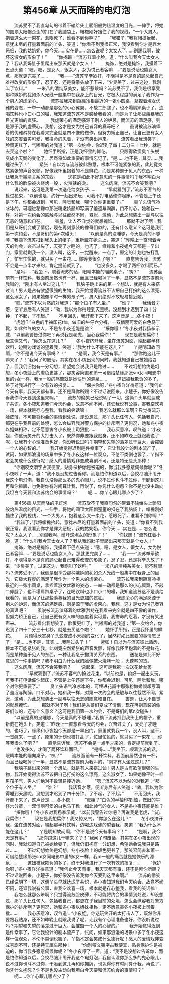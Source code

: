 # 　　第456章 从天而降的电灯泡
　　流苏受不了我直勾勾的带着不输给头上骄阳般灼热温度的目光，一伸手，将她的圆顶太阳帽歪歪的扣在了我脑袋上，帽檐刚好挡住了我的视线，“一个大男人，抱着这么大一束花，惹眼死了，谁看不到你啊？”
　　“我错了，”我将帽檐抬起，意犹未尽的打量着面前的丫头，笑道：“你看不到我很正常，我没看到你才是罪大恶极，我的姑奶奶，你今天……实在是……怎么说呢？太女人了……别踢我啊，破坏这淑女的形象了！”
　　“你找踢！”流苏红着小脸，道：“什么叫我今天太女人了？我从我妈肚子里爬出来那天就是个女人！”
　　掩饰，绝对是掩饰，我摸着下巴点头道：“嗯，嗯，是女人，很女人，女为悦己者容嘛……”要是说话也能女人点，那就更完美了……
　　“我——”流苏举拳欲打，不晓得是不是真的顾忌起自己难得改变的形象了，忍了忍，还是将拳头放了下来，“少臭美了，过来这边，我刚叫了饮料。”
　　一米八的清纯系美女，能不惹眼吗？流苏受不了，我倒是很享受那种嫉妒的犹如杀人光线一般集中在我身上的目光，它极大程度的满足了我作为一个男人的虚荣心。
　　流苏拉我来到距离冷柜最近的一张小圆桌，拿捏着淑女优雅的姿态，一举一动都是那么的小心翼翼，不敲二郎腿了，也不塌肩趴桌子了，连喝饮料也小口小口的嘬，我知道流苏这不是装给我看的，而是为了让那些羡慕我的目光更加的疯狂。
　　我虚荣心的满足感源于别人的妒忌，而流苏的满足感，则是源于我的虚荣心，我想，这才是女为悦己者容的真谛吧？
　　虽说被流苏演绎着的优雅矜持在我看来完全就是四不像的做作，但努力矫正自己，让自己更有女人味的态度着实可爱，我拼命的忍着，才没有笑出声来。
　　流苏看出我想笑了，脸蛋更红了，气嘟嘟的对我道：“第一次约会，你迟到了四十二分三十七秒，就是去买这个啦？”
　　她纤手所指，正是我怀里的鲜花。
　　只顾得欣赏臭丫头蜕变成小天鹅的变化了，居然将如此重要的事情忘记了，“是……也不是，其实……我睡过头了！”
　　紧张！自以为与流苏彼此熟悉，根本不可能紧张的我，此刻竟突然紧张的声音发颤，好像我怀里抱着的不是鲜花，而是某种羞于见人的东西，一种让我急于撇清关系的东西。
　　送花是如此不好意思的一件事情吗？我不明白为什么我的脸像被火烧烤一般 ，火辣辣的烫。
　　这么肉麻，流苏不会笑我吧？
　　说起来，这可是我第一次送花给女孩子……
　　“早就猜到了，”流苏不客气的抢过花束，“以前也是，约好一起出来玩，可我不打电话催你起床，不管是上午还是下午，你都会迟到，可见，睡觉和我，哪个对你更重要了。”
　　臭丫头语气冷冰冰的，可埋进花瓣中那张粉嫩娇颜却写满了羞涩与陶醉，口不对心，她和我一样，对第一次约会的感触与以往截然不同，紧张，激动，为此总想装出一副与以往无恙的随意和自在。
　　害羞，让人不自觉的就想掩饰。
　　那就不对了啊！我们是从哥们变成了情侣，现在再刻意装的像哥们似的，还有什么意义？这可是我们第一次约会，不是哥们的第n次碰头！
　　“以前是真的没睡够，今天是真的不够睡，”我摘下流苏扣到我头上的帽子，重新戴在她头上，笑道：“昨晚上一直想着今天的约会，兴奋过头了，天亮了才睡的，也巧了，缘缘和小夜姐今天都是一早出门，家里就剩我一个，没人叫，这不，一觉醒来，一点了，原定的计划也被打乱了，忙里忙慌的，就只买了一束花……你等我很久了吧？”
　　直觉告诉我，流苏不会是一点半才来的，肯定提前就到了。
　　“也没多久，才喝了两杯饮料而已。”
　　“是吗……”我坐下，顺着流苏的话，眼睛本能的瞄向桌子，“咦？”
　　流苏面前有一杯饮料，我面前居然也有一杯，而且已经喝掉了一半，显然不是流苏提前为我叫的，“刚才有人坐过这儿？”
　　我脑子跳出来的第一个想法，就是有人来搭过讪！男人是占有欲望很强的生物，我开始觉得流苏不该把自己打扮的这么漂亮，这么淑女了，如果她像平时一样男孩子气，男人们绝对不敢轻易接近她。
　　“嗯，”流苏不以为然的对我道：“那个位子有人坐。”
　　“谁？”
　　我话音才落，便听身后有人笑道：“呦，我以为你得睡到天黑呢，没想到才迟到了四十分钟，了不起，了不起。”
　　不用回头，我汗都下来了，这声音是……冬小夜！
　　“虎姐？”白色的半袖印花t恤，做旧的牛仔六分裤，一双俏丽可爱的白色马丁靴，如此帅气的女人，不是冬小夜还能是谁？
　　“揍你哦！”冬小夜对我扬拳示威，“以前我警告过你吧？再说我是老虎，当心我扁你！”
　　现在是我想扁你！我又惊又气，“你怎么在这儿？”
　　冬小夜挤开我，坐在流苏对面，端起那半杯饮料，边喝边戏谑的望着我，笑道：“我为什么不能在这儿？”
　　丫是明知故问啊，“你不是说今天有事吗？！”
　　“是啊，我今天是有事。”
　　“那你跑这儿干嘛来了？！”我问了句废话，其实在冬小夜出现的同时，我就知道自己被她给耍了，但我仍旧抱有一分幻想，希望她会说我只是路过……
　　不过幻想始终是幻想，冬小夜脸上的虐色更甚了，那笑容简直和萧一可借给楚缘那张sm女同电影中里的s女一样，我m一般的痛苦就是她快乐的源泉……
　　这妞被我欺负的多了，终于对我进行了一次有效的报复……
　　“保护你呀，”冬小夜洋洋得意道：“我何止今天有事，我天天都有事，还不是拜你所赐？不过话说回来，小楚子，你好像没告诉我你今天要到这里来啊。”
　　流苏的偷笑已经说明了一切，这俩丫头早就达成了共识，冬小夜知道我们今天约会，故意不闻不问，还诓我说有公事，害我空欢喜一场，根本就是存心整我，看我的笑话嘛！
　　我怎么就那么笨啊？只觉得流苏脸皮薄，不可能将约会的事情到处说，却没想过，那丫头比任何人，包括我自己，都更在乎我目前的处境，怎么会纵容我对警方保护的排斥啊？更何况，她和冬小夜以姐妹相称，定不愿意害冬小夜被上司狠批……
　　我心灰意冷，叹气道：“小夜姐，你这玩笑开的太打击人了，既然你非要跟我贴身，还不如昨晚上就跟我说了呢，让我有个心理准备也好，你没听说过吗？期望和失望的落差过于巨大，会摧毁一个人的心智的。”
　　我开始觉得迟到是件幸事了，它让我设计的剧本流产了，试问，如果那浪漫的场景中多了冬小夜这样一位观众，不伦不类倒也罢了，丫指不定会笑成什么德行呢！感人的爱情戏非变成喜剧不可，还是特无厘头那种！
　　“你别咬文嚼字占我便宜，贴身保护你是被迫的，你当我多愿意伺候你呢？”冬小夜哼了一声，道：“我不是没想过告诉你，而是怕你知道以后，会绞尽脑汁甩开我这个电灯泡，我自认没你那么多的鬼心眼儿，说不过你也斗不过你，干脆到这儿再和你摊牌，也免得你有时间算计我，再说了，你凭什么抱怨？你不是也没主动向我坦白今天要和流苏约会的事情吗？”
　　呃……你丫心眼儿哪点少了？

　　第456章 从天而降的电灯泡
　　流苏受不了我直勾勾的带着不输给头上骄阳般灼热温度的目光，一伸手，将她的圆顶太阳帽歪歪的扣在了我脑袋上，帽檐刚好挡住了我的视线，“一个大男人，抱着这么大一束花，惹眼死了，谁看不到你啊？”
　　“我错了，”我将帽檐抬起，意犹未尽的打量着面前的丫头，笑道：“你看不到我很正常，我没看到你才是罪大恶极，我的姑奶奶，你今天……实在是……怎么说呢？太女人了……别踢我啊，破坏这淑女的形象了！”
　　“你找踢！”流苏红着小脸，道：“什么叫我今天太女人了？我从我妈肚子里爬出来那天就是个女人！”
　　掩饰，绝对是掩饰，我摸着下巴点头道：“嗯，嗯，是女人，很女人，女为悦己者容嘛……”要是说话也能女人点，那就更完美了……
　　“我——”流苏举拳欲打，不晓得是不是真的顾忌起自己难得改变的形象了，忍了忍，还是将拳头放了下来，“少臭美了，过来这边，我刚叫了饮料。”
　　一米八的清纯系美女，能不惹眼吗？流苏受不了，我倒是很享受那种嫉妒的犹如杀人光线一般集中在我身上的目光，它极大程度的满足了我作为一个男人的虚荣心。
　　流苏拉我来到距离冷柜最近的一张小圆桌，拿捏着淑女优雅的姿态，一举一动都是那么的小心翼翼，不敲二郎腿了，也不塌肩趴桌子了，连喝饮料也小口小口的嘬，我知道流苏这不是装给我看的，而是为了让那些羡慕我的目光更加的疯狂。
　　我虚荣心的满足感源于别人的妒忌，而流苏的满足感，则是源于我的虚荣心，我想，这才是女为悦己者容的真谛吧？
　　虽说被流苏演绎着的优雅矜持在我看来完全就是四不像的做作，但努力矫正自己，让自己更有女人味的态度着实可爱，我拼命的忍着，才没有笑出声来。
　　流苏看出我想笑了，脸蛋更红了，气嘟嘟的对我道：“第一次约会，你迟到了四十二分三十七秒，就是去买这个啦？”
　　她纤手所指，正是我怀里的鲜花。
　　只顾得欣赏臭丫头蜕变成小天鹅的变化了，居然将如此重要的事情忘记了，“是……也不是，其实……我睡过头了！”
　　紧张！自以为与流苏彼此熟悉，根本不可能紧张的我，此刻竟突然紧张的声音发颤，好像我怀里抱着的不是鲜花，而是某种羞于见人的东西，一种让我急于撇清关系的东西。
　　送花是如此不好意思的一件事情吗？我不明白为什么我的脸像被火烧烤一般 ，火辣辣的烫。
　　这么肉麻，流苏不会笑我吧？
　　说起来，这可是我第一次送花给女孩子……
　　“早就猜到了，”流苏不客气的抢过花束，“以前也是，约好一起出来玩，可我不打电话催你起床，不管是上午还是下午，你都会迟到，可见，睡觉和我，哪个对你更重要了。”
　　臭丫头语气冷冰冰的，可埋进花瓣中那张粉嫩娇颜却写满了羞涩与陶醉，口不对心，她和我一样，对第一次约会的感触与以往截然不同，紧张，激动，为此总想装出一副与以往无恙的随意和自在。
　　害羞，让人不自觉的就想掩饰。
　　那就不对了啊！我们是从哥们变成了情侣，现在再刻意装的像哥们似的，还有什么意义？这可是我们第一次约会，不是哥们的第n次碰头！
　　“以前是真的没睡够，今天是真的不够睡，”我摘下流苏扣到我头上的帽子，重新戴在她头上，笑道：“昨晚上一直想着今天的约会，兴奋过头了，天亮了才睡的，也巧了，缘缘和小夜姐今天都是一早出门，家里就剩我一个，没人叫，这不，一觉醒来，一点了，原定的计划也被打乱了，忙里忙慌的，就只买了一束花……你等我很久了吧？”
　　直觉告诉我，流苏不会是一点半才来的，肯定提前就到了。
　　“也没多久，才喝了两杯饮料而已。”
　　“是吗……”我坐下，顺着流苏的话，眼睛本能的瞄向桌子，“咦？”
　　流苏面前有一杯饮料，我面前居然也有一杯，而且已经喝掉了一半，显然不是流苏提前为我叫的，“刚才有人坐过这儿？”
　　我脑子跳出来的第一个想法，就是有人来搭过讪！男人是占有欲望很强的生物，我开始觉得流苏不该把自己打扮的这么漂亮，这么淑女了，如果她像平时一样男孩子气，男人们绝对不敢轻易接近她。
　　“嗯，”流苏不以为然的对我道：“那个位子有人坐。”
　　“谁？”
　　我话音才落，便听身后有人笑道：“呦，我以为你得睡到天黑呢，没想到才迟到了四十分钟，了不起，了不起。”
　　不用回头，我汗都下来了，这声音是……冬小夜！
　　“虎姐？”白色的半袖印花t恤，做旧的牛仔六分裤，一双俏丽可爱的白色马丁靴，如此帅气的女人，不是冬小夜还能是谁？
　　“揍你哦！”冬小夜对我扬拳示威，“以前我警告过你吧？再说我是老虎，当心我扁你！”
　　现在是我想扁你！我又惊又气，“你怎么在这儿？”
　　冬小夜挤开我，坐在流苏对面，端起那半杯饮料，边喝边戏谑的望着我，笑道：“我为什么不能在这儿？”
　　丫是明知故问啊，“你不是说今天有事吗？！”
　　“是啊，我今天是有事。”
　　“那你跑这儿干嘛来了？！”我问了句废话，其实在冬小夜出现的同时，我就知道自己被她给耍了，但我仍旧抱有一分幻想，希望她会说我只是路过……
　　不过幻想始终是幻想，冬小夜脸上的虐色更甚了，那笑容简直和萧一可借给楚缘那张sm女同电影中里的s女一样，我m一般的痛苦就是她快乐的源泉……
　　这妞被我欺负的多了，终于对我进行了一次有效的报复……
　　“保护你呀，”冬小夜洋洋得意道：“我何止今天有事，我天天都有事，还不是拜你所赐？不过话说回来，小楚子，你好像没告诉我你今天要到这里来啊。”
　　流苏的偷笑已经说明了一切，这俩丫头早就达成了共识，冬小夜知道我们今天约会，故意不闻不问，还诓我说有公事，害我空欢喜一场，根本就是存心整我，看我的笑话嘛！
　　我怎么就那么笨啊？只觉得流苏脸皮薄，不可能将约会的事情到处说，却没想过，那丫头比任何人，包括我自己，都更在乎我目前的处境，怎么会纵容我对警方保护的排斥啊？更何况，她和冬小夜以姐妹相称，定不愿意害冬小夜被上司狠批……
　　我心灰意冷，叹气道：“小夜姐，你这玩笑开的太打击人了，既然你非要跟我贴身，还不如昨晚上就跟我说了呢，让我有个心理准备也好，你没听说过吗？期望和失望的落差过于巨大，会摧毁一个人的心智的。”
　　我开始觉得迟到是件幸事了，它让我设计的剧本流产了，试问，如果那浪漫的场景中多了冬小夜这样一位观众，不伦不类倒也罢了，丫指不定会笑成什么德行呢！感人的爱情戏非变成喜剧不可，还是特无厘头那种！
　　“你别咬文嚼字占我便宜，贴身保护你是被迫的，你当我多愿意伺候你呢？”冬小夜哼了一声，道：“我不是没想过告诉你，而是怕你知道以后，会绞尽脑汁甩开我这个电灯泡，我自认没你那么多的鬼心眼儿，说不过你也斗不过你，干脆到这儿再和你摊牌，也免得你有时间算计我，再说了，你凭什么抱怨？你不是也没主动向我坦白今天要和流苏约会的事情吗？”
　　呃……你丫心眼儿哪点少了？
